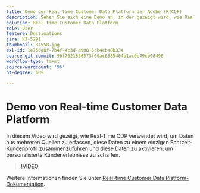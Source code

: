 ```yaml
---
title: Demo der Real-time Customer Data Platform der Adobe (RTCDP)
description: Sehen Sie sich eine Demo an, in der gezeigt wird, wie Real-Time CDP verwendet wird, um Daten aus verschiedenen Quellen zu sammeln, zu einem einzigen Echtzeit-Kundenprofil zusammenzuführen und zu aktivieren, um personalisierte Kundenerlebnisse zu erstellen.
solution: Real-time Customer Data Platform
role: User
feature: Destinations
jira: KT-5291
thumbnail: 34558.jpg
exl-id: 1e766a0f-7b4f-4c3d-a908-5cb4cba8b334
source-git-commit: 90f7621536573f60ac6585404b1ac0e49cb08496
workflow-type: tm+mt
source-wordcount: '96'
ht-degree: 40%

---
```


# Demo von Real-time Customer Data Platform

In diesem Video wird gezeigt, wie Real-Time CDP verwendet wird, um Daten aus mehreren Quellen zu erfassen, diese Daten zu einem einzigen Echtzeit-Kundenprofil zusammenzuführen und diese Daten zu aktivieren, um personalisierte Kundenerlebnisse zu schaffen.

>[!VIDEO](https://video.tv.adobe.com/v/34558?quality=12&learn=on)


Weitere Informationen finden Sie unter [Real-time Customer Data Platform-Dokumentation](https://experienceleague.adobe.com/docs/experience-platform/rtcdp/overview.html?lang=de).